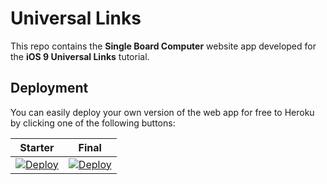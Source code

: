 # Universal Links

This repo contains the **Single Board Computer** website app developed for the **iOS 9 Universal Links** tutorial.

## Deployment

You can easily deploy your own version of the web app for free to Heroku by clicking one of the following buttons:

| Starter | Final |
|---------|-------|
| [![Deploy](https://www.herokucdn.com/deploy/button.svg)](https://heroku.com/deploy?template=https://github.com/utkarshss/universal-links/tree/starter) | [![Deploy](https://www.herokucdn.com/deploy/button.svg)](https://heroku.com/deploy?template=https://github.com/utkarshss/universal-links/tree/final) |
